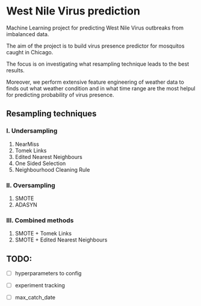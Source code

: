 # West Nile Virus prediction

Machine Learning project for predicting West Nile Virus outbreaks from imbalanced data.

The aim of the project is to build virus presence predictor for mosquitos caught in Chicago. 

The focus is on investigating what resampling technique leads to the best results. 

Moreover, we perform extensive feature engineering of weather data to finds out what weather condition and in what time range are the most helpul for predicting probability of virus presence.


## Resampling techniques

### I. Undersampling
1. NearMiss
2. Tomek Links
3. Edited Nearest Neighbours
4. One Sided Selection
5. Neighbourhood Cleaning Rule

### II. Oversampling
1. SMOTE
2. ADASYN

### III. Combined methods
1. SMOTE + Tomek Links
2. SMOTE + Edited Nearest Neighbours


## TODO:

- [ ] hyperparameters to config
- [ ] experiment tracking
- [ ] max_catch_date
 

